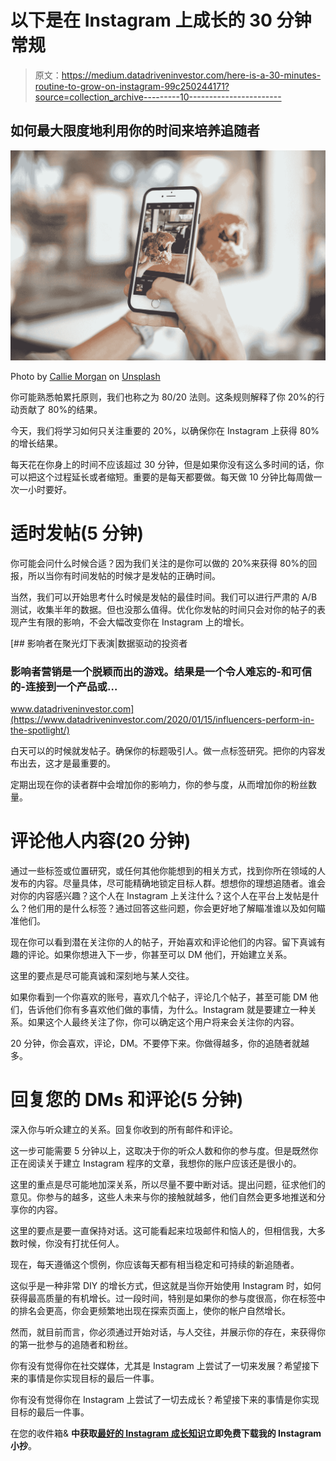 # 以下是在 Instagram 上成长的 30 分钟常规

> 原文：<https://medium.datadriveninvestor.com/here-is-a-30-minutes-routine-to-grow-on-instagram-99c250244171?source=collection_archive---------10----------------------->

## **如何最大限度地利用你的时间来培养追随者**

![](img/3ebdb8a4107e4efa05447e49ea54b839.png)

Photo by [Callie Morgan](https://unsplash.com/@calliestorystreet?utm_source=medium&utm_medium=referral) on [Unsplash](https://unsplash.com?utm_source=medium&utm_medium=referral)

你可能熟悉帕累托原则，我们也称之为 80/20 法则。这条规则解释了你 20%的行动贡献了 80%的结果。

今天，我们将学习如何只关注重要的 20%，以确保你在 Instagram 上获得 80%的增长结果。

每天花在你身上的时间不应该超过 30 分钟，但是如果你没有这么多时间的话，你可以把这个过程延长或者缩短。重要的是每天都要做。每天做 10 分钟比每周做一次一小时要好。

# **适时发帖(5 分钟)**

你可能会问什么时候合适？因为我们关注的是你可以做的 20%来获得 80%的回报，所以当你有时间发帖的时候才是发帖的正确时间。

当然，我们可以开始思考什么时候是发帖的最佳时间。我们可以进行严肃的 A/B 测试，收集半年的数据。但也没那么值得。优化你发帖的时间只会对你的帖子的表现产生有限的影响，不会大幅改变你在 Instagram 上的增长。

[](https://www.datadriveninvestor.com/2020/01/15/influencers-perform-in-the-spotlight/) [## 影响者在聚光灯下表演|数据驱动的投资者

### 影响者营销是一个脱颖而出的游戏。结果是一个令人难忘的-和可信的-连接到一个产品或…

www.datadriveninvestor.com](https://www.datadriveninvestor.com/2020/01/15/influencers-perform-in-the-spotlight/) 

白天可以的时候就发帖子。确保你的标题吸引人。做一点标签研究。把你的内容发布出去，这才是最重要的。

定期出现在你的读者群中会增加你的影响力，你的参与度，从而增加你的粉丝数量。

# **评论他人内容(20 分钟)**

通过一些标签或位置研究，或任何其他你能想到的相关方式，找到你所在领域的人发布的内容。尽量具体，尽可能精确地锁定目标人群。想想你的理想追随者。谁会对你的内容感兴趣？这个人在 Instagram 上关注什么？这个人在平台上发帖是什么？他们用的是什么标签？通过回答这些问题，你会更好地了解瞄准谁以及如何瞄准他们。

现在你可以看到潜在关注你的人的帖子，开始喜欢和评论他们的内容。留下真诚有趣的评论。如果你想进入下一步，你甚至可以 DM 他们，开始建立关系。

这里的要点是尽可能真诚和深刻地与某人交往。

如果你看到一个你喜欢的账号，喜欢几个帖子，评论几个帖子，甚至可能 DM 他们，告诉他们你有多喜欢他们做的事情，为什么。Instagram 就是要建立一种关系。如果这个人最终关注了你，你可以确定这个用户将来会关注你的内容。

20 分钟，你会喜欢，评论，DM。不要停下来。你做得越多，你的追随者就越多。

# **回复您的 DMs 和评论(5 分钟)**

深入你与听众建立的关系。回复你收到的所有邮件和评论。

这一步可能需要 5 分钟以上，这取决于你的听众人数和你的参与度。但是既然你正在阅读关于建立 Instagram 程序的文章，我想你的账户应该还是很小的。

这里的重点是尽可能地加深关系，所以尽量不要中断对话。提出问题，征求他们的意见。你参与的越多，这些人未来与你的接触就越多，他们自然会更多地推送和分享你的内容。

这里的要点是要一直保持对话。这可能看起来垃圾邮件和恼人的，但相信我，大多数时候，你没有打扰任何人。

现在，每天遵循这个惯例，你应该每天都有相当稳定和可持续的新追随者。

这似乎是一种非常 DIY 的增长方式，但这就是当你开始使用 Instagram 时，如何获得最高质量的有机增长。过一段时间，特别是如果你的参与度很高，你在标签中的排名会更高，你会更频繁地出现在探索页面上，使你的帐户自然增长。

然而，就目前而言，你必须通过开始对话，与人交往，并展示你的存在，来获得你的第一批参与的追随者和粉丝。

你有没有觉得你在社交媒体，尤其是 Instagram 上尝试了一切来发展？希望接下来的事情是你实现目标的最后一件事。

你有没有觉得你在 Instagram 上尝试了一切去成长？希望接下来的事情是你实现目标的最后一件事。

在您的收件箱& **中获取[最好的 Instagram 成长知识](https://charlestumiottojackson.ck.page/regularmedium)立即免费下载我的 Instagram 小抄**。